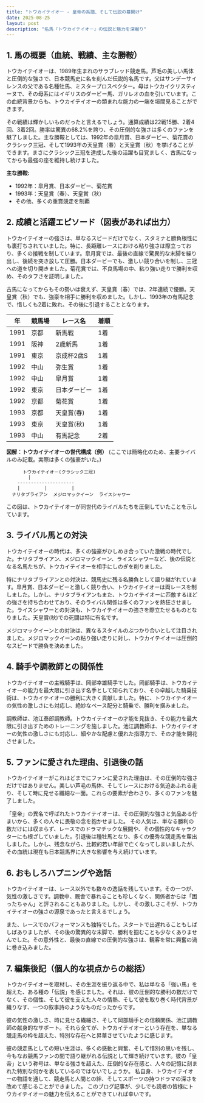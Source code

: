 ```yaml
---
title: "トウカイテイオー - 皇帝の系譜、そして伝説の幕開け"
date: 2025-08-25
layout: post
description: "名馬『トウカイテイオー』の伝説と魅力を深堀り"
---
```


## 1. 馬の概要（血統、戦績、主な勝鞍）

トウカイテイオーは、1989年生まれのサラブレッド競走馬。芦毛の美しい馬体と圧倒的な強さで、日本競馬史に名を刻んだ伝説的名馬です。父はサンデーサイレンスの父である名種牡馬、ミスタープロスペクター。母はトウカイクリスティーヌで、その母系にはイギリスのダービー馬、ガリレオの血を引いています。この血統背景からも、トウカイテイオーの類まれな能力の一端を垣間見ることができます。

その戦績は輝かしいものだったと言えるでしょう。通算成績は22戦15勝、2着4回、3着2回。勝率は驚異の68.2%を誇り、その圧倒的な強さは多くのファンを魅了しました。主な勝鞍としては、1992年の皐月賞、日本ダービー、菊花賞のクラシック三冠、そして1993年の天皇賞（春）と天皇賞（秋）を挙げることができます。まさにクラシック三冠を達成した後の活躍も目覚ましく、古馬になってからも最強の座を維持し続けました。

**主な勝鞍:**

* 1992年：皐月賞、日本ダービー、菊花賞
* 1993年：天皇賞（春）、天皇賞（秋）
* その他、多くの重賞競走を制覇


## 2. 成績と活躍エピソード（図表があれば出力）

トウカイテイオーの強さは、単なるスピードだけでなく、スタミナと勝負根性にも裏打ちされていました。特に、長距離レースにおける粘り強さは際立っており、多くの接戦を制しています。皐月賞では、最後の直線で驚異的な末脚を繰り出し、後続を突き放して圧勝。日本ダービーでも、激しい競り合いを制し、三冠への道を切り開きました。菊花賞では、不良馬場の中、粘り強い走りで勝利を収め、そのタフさを証明しました。

古馬になってからもその勢いは衰えず、天皇賞（春）では、2年連続で優勝。天皇賞（秋）でも、強豪を相手に勝利を収めました。しかし、1993年の有馬記念で、惜しくも2着に敗れ、その後に引退することとなります。

| 年 | 競馬場 | レース名 | 着順 |
|---|---|---|---|
| 1991 | 京都 | 新馬戦 | 1着 |
| 1991 | 阪神 | 2歳新馬 | 1着 |
| 1991 | 東京 | 京成杯2歳S | 1着 |
| 1992 | 中山 | 弥生賞 | 1着 |
| 1992 | 中山 | 皐月賞 | 1着 |
| 1992 | 東京 | 日本ダービー | 1着 |
| 1992 | 京都 | 菊花賞 | 1着 |
| 1993 | 京都 | 天皇賞(春) | 1着 |
| 1993 | 東京 | 天皇賞(秋) | 1着 |
| 1993 | 中山 | 有馬記念 | 2着 |


**図解：トウカイテイオーの世代構成（例）**
(ここでは簡略化のため、主要ライバルのみ記載。実際は多くの強豪がいた。)

```
      トウカイテイオー(クラシック三冠)
        |
    ---------------------
    |         |         |
  ナリタブライアン  メジロマックイーン  ライスシャワー
```

この図は、トウカイテイオーが同世代のライバルたちを圧倒していたことを示しています。


## 3. ライバル馬との対決

トウカイテイオーの時代は、多くの強豪がひしめき合っていた激戦の時代でした。ナリタブライアン、メジロマックイーン、ライスシャワーなど、後の伝説となる名馬たちが、トウカイテイオーを相手にしのぎを削りました。

特にナリタブライアンとの対決は、競馬史に残る名勝負として語り継がれています。皐月賞、日本ダービーと激しく競り合い、トウカイテイオーは両レースを制しました。しかし、ナリタブライアンもまた、トウカイテイオーに匹敵するほどの強さを持ち合わせており、そのライバル関係は多くのファンを熱狂させました。ライスシャワーとの対決も、トウカイテイオーの強さを際立たせるものとなりました。天皇賞(秋)での死闘は特に有名です。

メジロマックイーンとの対決は、異なるスタイルのぶつかり合いとして注目されました。メジロマックイーンの粘り強い走りに対し、トウカイテイオーは圧倒的なスピードで勝負を決めました。


## 4. 騎手や調教師との関係性

トウカイテイオーの主戦騎手は、岡部幸雄騎手でした。岡部騎手は、トウカイテイオーの能力を最大限に引き出す名手として知られており、その卓越した騎乗技術は、トウカイテイオーの勝利に大きく貢献しました。特に、トウカイテイオーの気性の激しさにも対応し、絶妙なペース配分と騎乗で、勝利を掴みました。

調教師は、池江泰郎調教師。トウカイテイオーの才能を見抜き、その能力を最大限に引き出すためのトレーニングを施しました。池江調教師は、トウカイテイオーの気性の激しさにも対応し、細やかな配慮と優れた指導力で、その才能を開花させました。


## 5. ファンに愛された理由、引退後の話

トウカイテイオーがこれほどまでにファンに愛された理由は、その圧倒的な強さだけではありません。美しい芦毛の馬体、そしてレースにおける気迫あふれる走り、そして時に見せる繊細な一面。これらの要素が合わさり、多くのファンを魅了しました。

「皇帝」の異名で呼ばれたトウカイテイオーは、その圧倒的な強さと気品ある佇まいから、多くの人々に畏敬の念を抱かせました。  その人気は、単なる勝利の数だけには収まらず、レースでのドラマチックな展開や、その個性的なキャラクターにも根ざしていました。引退後は種牡馬となり、多くの優秀な競走馬を輩出しました。しかし、残念ながら、比較的若い年齢で亡くなってしまいましたが、その血統は現在も日本競馬界に大きな影響を与え続けています。


## 6. おもしろハプニングや逸話

トウカイテイオーは、レース以外でも数々の逸話を残しています。その一つが、気性の激しさです。調教中、厩舎で暴れることも珍しくなく、関係者からは「困ったちゃん」と評されることもありました。しかし、その激しさこそが、トウカイテイオーの強さの源泉であったと言えるでしょう。

また、レースでのパフォーマンスも独特でした。スタートで出遅れることもしばしばありましたが、その後の驚異的な末脚で、勝利を掴むことも少なくありませんでした。その意外性と、最後の直線での圧倒的な強さは、観客を常に興奮の渦に巻き込みました。


## 7. 編集後記（個人的な視点からの総括）

トウカイテイオーを取材し、その生涯を振り返る中で、私は単なる「強い馬」を超えた、ある種の「伝説」を感じました。それは、彼の圧倒的な勝利の数だけでなく、その個性、そして彼を支えた人々の情熱、そして彼を取り巻く時代背景が織りなす、一つの叙事詩のようなものだったからです。

彼の気性の激しさ、時に見せる繊細さ、そして岡部騎手との信頼関係、池江調教師の献身的なサポート。それら全てが、トウカイテイオーという存在を、単なる競走馬の枠を超えた、特別な存在へと昇華させていたように感じます。

彼の競走馬としての短い生涯は、多くの感動と興奮、そして惜別の思いを残し、今もなお競馬ファンの間で語り継がれる伝説として輝き続けています。彼の「皇帝」という称号は、単なる強さを超えた、圧倒的な存在感と、人々の記憶に刻まれた特別な何かを表しているのではないでしょうか。  私自身、トウカイテイオーの物語を通して、競走馬と人間との絆、そしてスポーツの持つドラマの深さを改めて感じることができました。  このブログ記事が、少しでも読者の皆様にトウカイテイオーの魅力を伝えることができていれば幸いです。
